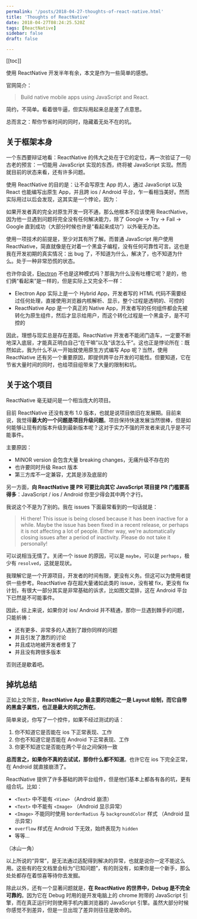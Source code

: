 ```yaml
---
permalink: '/posts/2018-04-27-thoughts-of-react-native.html'
title: 'Thoughts of ReactNative'
date: 2018-04-27T08:24:25.520Z
tags: [ReactNative]
sidebar: false
draft: false

---
```


[[toc]]

使用 ReactNative 开发半年有余，本文是作为一些简单的感想。

官网简介：

> Build native mobile apps using JavaScript and React.

简约，不简单。看着很牛逼，但实际用起来总是差了点意思。

总而言之：帮你节省时间的同时，隐藏着无处不在的坑。

<!-- more -->

## 关于框架本身

一个东西要辩证地看：ReactNative 的伟大之处在于它的定位，再一次验证了一句古老的预言：一切能用 JavaScript 实现的东西，终将被 JavaScript 实现。然而就目前的状态来看，还有许多问题。

使用 ReactNative 的目的是：让不会写原生 App 的人，通过 JavaScript 以及 React 也能编写出原生 App，并且跨 ios / Android 平台，乍一看相当美好。然而实际用过以后会发现，这其实是一个悖论，因为：

如果开发者真的完全对原生开发一窍不通，那么他根本不应该使用 ReactNative，因为他一旦遇到问题将完全没有任何解决能力，除了 Google -> Try -> Fail -> Google 直到成功（大部分时候也许是“看起来成功”）以外毫无办法。

使用一项技术的前提是，至少对其有所了解。而普通 JavaScript 用户使用 ReactNative，简直就像是在对着一个黑盒子编程，没有任何可靠性可言。这也是我在开发初期的真实情况：出 bug 了，不知道为什么，解决了，也不知道为什么。处于一种非常恐慌的状态。

也许你会说，[Electron](https://electronjs.org/) 不也是这种模式吗？那我为什么没有吐槽它呢？是的，他们俩“看起来”是一样的，但是实际上又完全不一样：

* Electron App 实际上是一个 Hybrid App，开发者写的 HTML 代码不需要经过任何处理，直接使用浏览器内核解析、显示，整个过程是透明的、可控的
* ReactNative App 是一个真正的 Native App，开发者写的任何组件都会先被转化为原生组件，然后才显示给用户，而这个转化过程是一个黑盒子，是不可控的

因此，理想与现实总是存在差距。ReactNative 开发者不能闭门造车，一定要不断地深入底层，才能真正明白自己“在干嘛”以及“该怎么干”。这也正是悖论所在：既然如此，我为什么不从一开始就使用原生方式编写 App 呢？当然，使用 ReactNative 还有另一个重要原因，即提供跨平台开发的可能性。但要知道，它在节省大量时间的同时，也给项目组带来了大量的限制和坑。

## 关于这个项目

ReactNative 毫无疑问是一个相当庞大的项目。

目前 ReactNative 还没有发布 1.0 版本，也就是说项目依旧在发展期。目前来说，我觉得**最大的一个问题是项目升级问题**。项目保持快速发展当然很棒，但是如何能够让现有的版本升级到最新版本呢？这对于实力不强的开发者来说几乎是不可能事件。

主要原因：

* MINOR version 会包含大量 breaking changes，无痛升级不存在的
* 也许要同时升级 React 版本
* 第三方库不一定兼容，尤其是涉及底层的

另一方面，**向 ReactNative 提 PR 可要比向其它 JavaScript 项目提 PR 门槛要高得多**：JavaScript / ios / Android 你至少得会其中两个才行。

我说这个不是为了别的。我在 issues 下面最常看到的一句话就是：

> Hi there! This issue is being closed because it has been inactive for a while. Maybe the issue has been fixed in a recent release, or perhaps it is not affecting a lot of people. Either way, we're automatically closing issues after a period of inactivity. Please do not take it personally!

可以说相当无情了。关闭一个 issue 的原因，可以是 `maybe`，可以是 `perhaps`，极少有 `resolved`，这就是现状。

我理解它是一个开源项目，开发者的时间有限，更没有义务。但这可以为使用者提供一些参考。ReactNative 存在超大量诸如此类的 issue，没有被 fix，更没有 fix 计划，有很大一部分其实是非常基础的诉求，比如图文混排，这在 Android 平台下已然是不可能事件。

因此，综上来说，如果你对 ios/ Android 并不精通，那你一旦遇到棘手的问题，只能祈祷：

* 还有更多、非常多的人遇到了跟你同样的问题
* 并且引发了激烈的讨论
* 并且成功地被开发者修复了
* 并且没有跨很多版本

否则还是歇着吧。

## 掉坑总结

正如上文所言，**ReactNative App 最主要的功能之一是 Layout 绘制，而它自带的黑盒子属性，也正是最大的坑之所在**。

简单来说，你写了一个控件，如果不经过测试的话：

1. 你不知道它是否能在 ios 下正常表现、工作
2. 你也不知道它是否能在 Android 下正常表现、工作
3. 你更不知道它是否能在两个平台之间保持一致

**总而言之，如果你不真的去试试，那你什么都不知道**。也许它在 ios 下完全正常，在 Android 就直接崩溃了。

ReactNative 提供了许多基础的跨平台组件，但是他们基本上都各有各的坑，更有组合坑。比如：

* `<Text>` 中不能有 `<View>` （Android 崩溃）
* `<Text>` 中不能有 `<Image>` （Android 显示异常）
* `<Image>` 不能同时使用 `borderRadius` 与 `backgroundColor` 样式 （Android 显示异常）
* `overflow` 样式在 Android 下无效，始终表现为 `hidden`
* 等等...

（冰山一角）

以上所说的“异常”，是无法通过适配得到解决的异常，也就是说你一定不能这么用。这些有的在文档里会标为“已知问题”，有的则没有，如果你是一个新手，那么处处都存在着惊喜等待你去发掘。

除此以外，还有一个显著问题就是，**在 ReactNative 的世界中，Debug 是不完全可靠的**。因为它在 Debug 时用的是开发电脑上的 chrome 附带的 JavaScript 引擎，而在真正运行时则使用手机内置浏览器的 JavaScript 引擎。虽然大部分时候你感觉不到差异，但是一旦出现了差异则往往是致命的。
